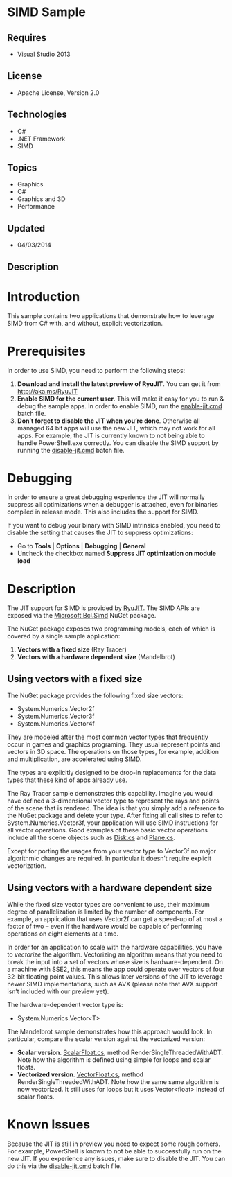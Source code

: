 # SIMD Sample
## Requires
- Visual Studio 2013
## License
- Apache License, Version 2.0
## Technologies
- C#
- .NET Framework
- SIMD
## Topics
- Graphics
- C#
- Graphics and 3D
- Performance
## Updated
- 04/03/2014
## Description

<h1>Introduction</h1>
<p>This sample contains two applications that demonstrate how to leverage SIMD from C# with, and without, explicit vectorization.</p>
<h1>Prerequisites</h1>
<p>In order to use SIMD, you need to perform the following steps:</p>
<ol>
<li><strong>Download and install the latest preview of RyuJIT</strong>. You can get it from
<a href="http://aka.ms/RyuJIT">http://aka.ms/RyuJIT</a> </li><li><strong>Enable SIMD for the current user</strong>. This will make it easy for you to run &amp; debug the sample apps. In order to enable SIMD, run the
<a href="http://code.msdn.microsoft.com/SIMD-Sample-f2c8c35a/sourcecode?fileId=112212&pathId=236213298">
enable-jit.cmd</a> batch file. </li><li><strong>Don&rsquo;t forget to disable the JIT when you&rsquo;re done</strong>. Otherwise all managed 64 bit apps will use the new JIT, which may not work for all apps. For example, the JIT is currently known to not being able to handle PowerShell.exe correctly.
 You can disable the SIMD support by running the <a href="http://code.msdn.microsoft.com/SIMD-Sample-f2c8c35a/sourcecode?fileId=112212&pathId=400305368">
disable-jit.cmd</a> batch file. </li></ol>
<h1>Debugging</h1>
<p>In order to ensure a great debugging experience the JIT will normally suppress all optimizations when a debugger is attached, even for binaries compiled in release mode. This also includes the support for SIMD.</p>
<p>If you want to debug your binary with SIMD intrinsics enabled, you need to disable the setting that causes the JIT to suppress optimizations:</p>
<ul>
<li>Go to <strong>Tools</strong> | <strong>Options</strong> | <strong>Debugging</strong> |
<strong>General</strong> </li><li>Uncheck the checkbox named <strong>Suppress JIT optimization on module load</strong>
</li></ul>
<h1>Description</h1>
<p>The JIT support for SIMD is provided by <a href="http://aka.ms/RyuJIT">RyuJIT</a>. The SIMD APIs are exposed via the
<a href="http://nuget.org/packages/Microsoft.Bcl.Simd">Microsoft.Bcl.Simd</a> NuGet package.</p>
<p>The NuGet package exposes two programming models, each of which is covered by a single sample application:</p>
<ol>
<li><strong>Vectors with a fixed size</strong> (Ray Tracer) </li><li><strong>Vectors with a hardware dependent size</strong> (Mandelbrot) </li></ol>
<h2>Using vectors with a fixed size</h2>
<p>The NuGet package provides the following fixed size vectors:</p>
<ul>
<li>System.Numerics.Vector2f </li><li>System.Numerics.Vector3f </li><li>System.Numerics.Vector4f </li></ul>
<p>They are modeled after the most common vector types that frequently occur in games and graphics programing. They usual represent points and vectors in 3D space. The operations on those types, for example, addition and multiplication, are accelerated using
 SIMD.</p>
<p>The types are explicitly designed to be drop-in replacements for the data types that these kind of apps already use.</p>
<p>The Ray Tracer sample demonstrates this capability. Imagine you would have defined a 3-dimensional vector type to represent the rays and points of the scene that is rendered. The idea is that you simply add a reference to the NuGet package and delete your
 type. After fixing all call sites to refer to System.Numerics.Vector3f, your application will use SIMD instructions for all vector operations. Good examples of these basic vector operations include all the scene objects such as
<a href="http://code.msdn.microsoft.com/SIMD-Sample-f2c8c35a/sourcecode?fileId=112212&pathId=622129966">
Disk.cs</a> and <a href="http://code.msdn.microsoft.com/SIMD-Sample-f2c8c35a/sourcecode?fileId=112212&pathId=12348343">
Plane.cs</a>.</p>
<p>Except for porting the usages from your vector type to Vector3f no major algorithmic changes are required. In particular it doesn&rsquo;t require explicit vectorization.</p>
<h2>Using vectors with a hardware dependent size</h2>
<p>While the fixed size vector types are convenient to use, their maximum degree of parallelization is limited by the number of components. For example, an application that uses Vector2f can get a speed-up of at most a factor of two &ndash; even if the hardware
 would be capable of performing operations on eight elements at a time.</p>
<p>In order for an application to scale with the hardware capabilities, you have to
<em>vectorize</em> the algorithm. Vectorizing an algorithm means that you need to break the input into a set of vectors whose size is hardware-dependent. On a machine with SSE2, this means the app could operate over vectors of four 32-bit floating point values.
 This allows later versions of the JIT to leverage newer SIMD implementations, such as AVX (please note that AVX support isn&rsquo;t included with our preview yet).</p>
<p>The hardware-dependent vector type is:</p>
<ul>
<li>System.Numerics.Vector&lt;T&gt; </li></ul>
<p>The Mandelbrot sample demonstrates how this approach would look. In particular, compare the scalar version against the vectorized version:</p>
<ul>
<li><strong>Scalar version</strong>. <a href="http://code.msdn.microsoft.com/SIMD-Sample-f2c8c35a/sourcecode?fileId=112212&pathId=2111576458">
ScalarFloat.cs</a>, method RenderSingleThreadedWithADT. Note how the algorithm is defined using simple for loops and scalar floats.
</li><li><strong>Vectorized version</strong>. <a href="http://code.msdn.microsoft.com/SIMD-Sample-f2c8c35a/sourcecode?fileId=112212&pathId=88533163">
VectorFloat.cs</a>, method RenderSingleThreadedWithADT. Note how the same same algorithm is now vectorized. It still uses for loops but it uses Vector&lt;float&gt; instead of scalar floats.
</li></ul>
<h1>Known Issues</h1>
<p>Because the JIT is still in preview you need to expect some rough corners. For example, PowerShell is known to not be able to successfully run on the new JIT. If you experience any issues, make sure to disable the JIT. You can do this via the
<a href="http://code.msdn.microsoft.com/SIMD-Sample-f2c8c35a/sourcecode?fileId=112212&pathId=400305368">
disable-jit.cmd</a> batch file.</p>
